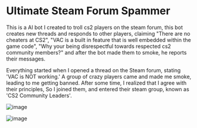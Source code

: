 # Ultimate Steam Forum Spammer
 This is a AI bot I created to troll cs2 players on the steam forum, this bot creates new threads and responds to other players, claiming "There are no cheaters at CS2", "VAC is a built in feature that is well embedded within the game code", "Why your being disrespectful towards respected cs2 community members?" and after the bot made them to smoke, he reports their messages.

Everything started when I opened a thread on the Steam forum, stating 'VAC is NOT working.' A group of crazy players came and made me smoke, leading to me getting banned. After some time, I realized that I agree with their principles, So I joined them, and entered their steam group, known as 'CS2 Community Leaders'.

![image](https://github.com/user-attachments/assets/ebf72227-d366-4fdb-80f3-f859bc84bed6)

![image](https://github.com/user-attachments/assets/f350443a-d425-40b1-8df6-889fb1ae0e5d)

